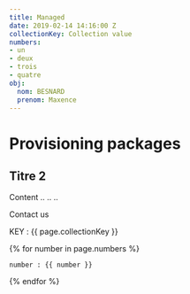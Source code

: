 ```yaml
---
title: Managed
date: 2019-02-14 14:16:00 Z
collectionKey: Collection value
numbers:
- un
- deux
- trois
- quatre
obj:
  nom: BESNARD
  prenom: Maxence
---
```


# Provisioning packages

## Titre 2

Content ..
..
..

Contact us

KEY : {{ page.collectionKey }}

{% for number in page.numbers %}

    number : {{ number }}

{% endfor %}